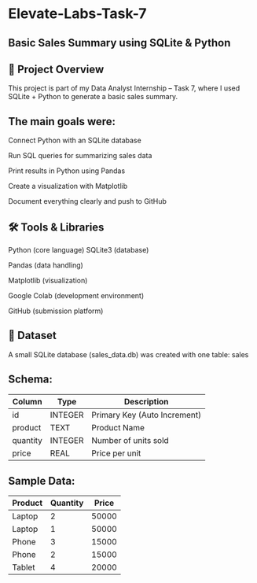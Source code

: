 # Elevate-Labs-Task-7
## Basic Sales Summary using SQLite & Python

## 🔎 Project Overview
This project is part of my Data Analyst Internship – Task 7, where I used SQLite + Python to generate a basic sales summary.

## The main goals were:
Connect Python with an SQLite database

Run SQL queries for summarizing sales data

Print results in Python using Pandas

Create a visualization with Matplotlib

Document everything clearly and push to GitHub

## 🛠 Tools & Libraries
Python (core language)
SQLite3 (database)

Pandas (data handling)

Matplotlib (visualization)

Google Colab (development environment)

GitHub (submission platform)

## 📂 Dataset
A small SQLite database (sales_data.db) was created with one table: sales

## Schema:

| Column   | Type    | Description                  |
| -------- | ------- | ---------------------------- |
| id       | INTEGER | Primary Key (Auto Increment) |
| product  | TEXT    | Product Name                 |
| quantity | INTEGER | Number of units sold         |
| price    | REAL    | Price per unit               |


## Sample Data:

| Product | Quantity | Price |
| ------- | -------- | ----- |
| Laptop  | 2        | 50000 |
| Laptop  | 1        | 50000 |
| Phone   | 3        | 15000 |
| Phone   | 2        | 15000 |
| Tablet  | 4        | 20000 |
